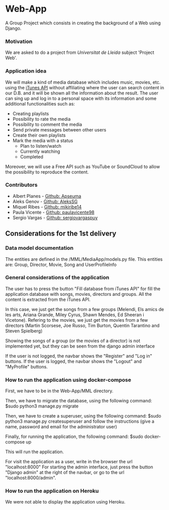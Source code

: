 # Web-App

A Group Project which consists in creating the background of a Web using Django.

### Motivation

We are asked to do a project from _Universitat de Lleida_ subject 'Project Web'.

### Application idea

We will make a kind of media database which includes music, movies, etc. using the [iTunes API](https://affiliate.itunes.apple.com/resources/documentation/itunes-store-web-service-search-api/) without affiliating where the user can search content in our D.B. and it will be shown all the information about the result.
The user can sing up and log in to a personal space with its information and some additional functionalities such as:

* Creating playlists
* Possibility to rate the media
* Possibility to comment the media
* Send private messages between other users
* Create their own playlists
* Mark the media with a status
    * Plan to listen/watch
    * Currently watching
    * Completed

Moreover, we will use a Free API such as YouTube or SoundCloud to allow the possibility to reproduce the content.

### Contributors
* Albert Planes - [Github: Apseuma](http://github.com/Apseuma)
* Aleks Genov - [Github: AleksSG](http://github.com/AleksSG)
* Miquel Ribes - [Github: mikiribe14](http://github.com/mikiribe14)
* Paula Vicente - [Github: paulavicente98](http://github.com/paulavicente98)
* Sergio Vargas - [Github: sergiovargaspuy](http://github.com/sergiovargaspuy)

## Considerations for the 1st delivery

### Data model documentation
The entities are defined in the /MML/MediaApp/models.py file.
This entities are: Group, Director, Movie, Song and UserProfileInfo

### General considerations of the application

The user has to press the button "Fill database from iTunes API" for fill the application database with songs, movies, directors and groups. All the content is extracted from the iTunes API.

In this case, we just get the songs from a few groups (Melendi, Els amics de les arts, Ariana Grande, Miley Cyrus, Shawn Mendes, Ed Sheeran i Vicetone). Refering to the movies, we just get the movies from a few directors (Martin Scorsese, Joe Russo, Tim Burton, Quentin Tarantino  and Steven Spielberg)

Showing the songs of a group (or the movies of a director) is not implemented yet, but they can be seen from the django admin interface

If the user is not logged, the navbar shows the "Register" and "Log in" buttons. If the user is logged, the navbar shows the "Logout" and "MyProfile" buttons.

### How to run the application using docker-compose

First, we have to be in the Web-App/MML directory.

Then, we have to migrate the database, using the following command:
  $sudo python3 manage.py migrate

Then, we have to create a superuser, using the following command:
  $sudo python3 manage.py createsuperuser
and follow the instructions (give a name, password and email for the administrator user)

Finally, for running the application, the following command:
  $sudo docker-compose up

This will run the application.

For visit the application as a user, write in the browser the url "localhost:8000"
For starting the admin interface, just press the button "Django admin" at the right of the navbar, or go to the url "localhost:8000/admin".

### How to run the application on Heroku
We were not able to display the application using Heroku.

